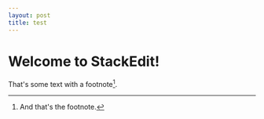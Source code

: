 ```yaml
---
layout: post
title: test
---
```


Welcome to StackEdit!
=====================

That's some text with a footnote[^1].

[^1]: And that's the footnote.